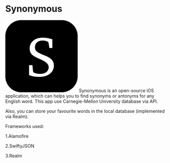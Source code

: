 # Synonymous
![alt text](https://raw.githubusercontent.com/yosestartup/Synonymous/temp/Icon-App-76x76%403x.png)
Synonymous is an open-source iOS application, which can helps you to find synonyms or antonyms for any English word.
This app use Carnegie-Mellon University database via API.

Also, you can store your favourite words in the local database (implemented via Realm).

Frameworks used:

1.Alamofire

2.SwiftyJSON

3.Realm
